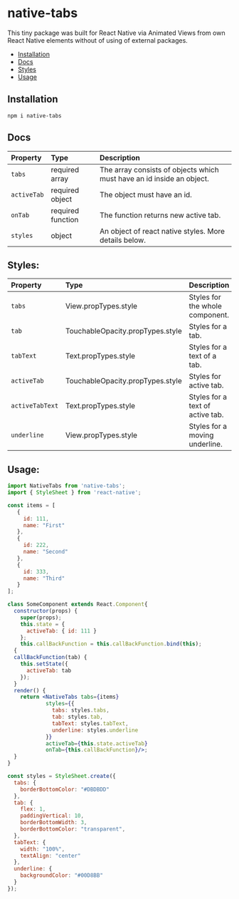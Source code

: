 # native-tabs

This tiny package was built for React Native via Animated Views from own React Native elements without of using of external packages.

* [Installation](#installation)
* [Docs](#docs)
* [Styles](#styles)
* [Usage](#usage)

## Installation

```
npm i native-tabs
```


## Docs

Property | Type | Description
:---|:---|:---
`tabs` | required array | The array consists of objects which must have an id inside an object.
`activeTab` | required object | The object must have an id.
`onTab` | required function | The function returns new active tab.
`styles` | object | An object of react native styles. More details below.


## Styles:

Property | Type | Description
:---|:---|:---
`tabs` | View.propTypes.style | Styles for the whole component.
`tab` | TouchableOpacity.propTypes.style | Styles for a tab.
`tabText` | Text.propTypes.style | Styles for a text of a tab.
`activeTab` | TouchableOpacity.propTypes.style | Styles for active tab.
`activeTabText` | Text.propTypes.style | Styles for a text of active tab.
`underline` | View.propTypes.style | Styles for a moving underline.

## Usage: 

```jsx
import NativeTabs from 'native-tabs';
import { StyleSheet } from 'react-native';

const items = [
   {
     id: 111,
     name: "First"
   },
   {
     id: 222,
     name: "Second"
   },
   {
     id: 333,
     name: "Third"
   }
];

class SomeComponent extends React.Component{
  constructor(props) {
    super(props);
    this.state = {
      activeTab: { id: 111 }
    };
    this.callBackFunction = this.callBackFunction.bind(this);
  {
  callBackFunction(tab) {
    this.setState({
      activeTab: tab
    });
  }
  render() {
    return <NativeTabs tabs={items} 
            styles={{
              tabs: styles.tabs,
              tab: styles.tab,
              tabText: styles.tabText,
              underline: styles.underline
            }}
            activeTab={this.state.activeTab}
            onTab={this.callBackFunction}/>;
  }
}

const styles = StyleSheet.create({
  tabs: {
    borderBottomColor: "#DBDBDD"
  },
  tab: {
    flex: 1,
    paddingVertical: 10,
    borderBottomWidth: 3,
    borderBottomColor: "transparent",
  },
  tabText: {
    width: "100%",
    textAlign: "center"
  },
  underline: {
    backgroundColor: "#00D8BB"
  }
});

```
